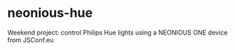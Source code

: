 # neonious-hue
Weekend project: control Philips Hue lights using a NEONIOUS ONE device from JSConf.eu
